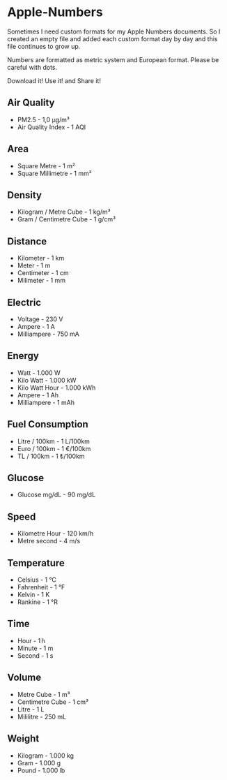# Apple-Numbers

Sometimes I need custom formats for my Apple Numbers documents. So I created an empty file and added each custom format day by day and this file continues to grow up.

Numbers are formatted as metric system and European format. Please be careful with dots.

Download it! Use it! and Share it!

## Air Quality

* PM2.5 - 1,0  µg/m³
* Air Quality Index - 1 AQI

## Area

* Square Metre - 1 m²
* Square Millimetre - 1 mm²

## Density

* Kilogram / Metre Cube - 1 kg/m³
* Gram / Centimetre Cube - 1 g/cm³

## Distance

* Kilometer - 1 km
* Meter - 1 m
* Centimeter - 1 cm
* Milimeter - 1 mm

## Electric

* Voltage - 230 V
* Ampere - 1 A
* Milliampere - 750 mA

## Energy

* Watt - 1.000 W
* Kilo Watt - 1.000 kW
* Kilo Watt Hour - 1.000 kWh
* Ampere - 1 Ah
* Milliampere - 1 mAh

## Fuel Consumption

* Litre / 100km - 1 L/100km
* Euro / 100km - 1 €/100km
* TL / 100km - 1 ₺/100km

## Glucose

* Glucose mg/dL - 90 mg/dL

## Speed

* Kilometre Hour - 120 km/h
* Metre second - 4 m/s

## Temperature

* Celsius - 1 °C
* Fahrenheit - 1 °F
* Kelvin - 1 K
* Rankine - 1 °R

## Time

* Hour - 1 h
* Minute - 1 m
* Second - 1 s

## Volume

* Metre Cube - 1 m³
* Centimetre Cube - 1 cm³
* Litre - 1 L
* Mililitre - 250 mL

## Weight

* Kilogram - 1.000 kg
* Gram - 1.000 g
* Pound - 1.000 lb
